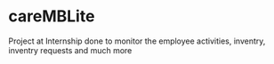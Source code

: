 # careMBLite
Project at Internship done to monitor the employee activities, inventry, inventry requests and much more
